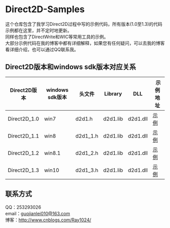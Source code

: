 # Direct2D-Samples
这个仓库包含了我学习Direct2D过程中写的示例代码，所有版本(1.0至1.3)的代码示例都在这里，并不定时地更新。</br>
同样也包含了DirectWrite和WIC等常用工具的示例。</br>
大部分示例代码在我的博客中都有详细解释，如果您有任何疑问，可以去我的博客看详细介绍，也可以通过QQ联系我。

## Direct2D版本和windows sdk版本对应关系

| Direct2D版本 | windows sdk版本 | 头文件 | Library | DLL | 示例地址 |
| ----|----|----|----|----|----|
| Direct2D_1.0 | win7   | d2d1.h   | d2d1.lib | d2d1.dll |[示例](https://github.com/Ray1024/Direct2D/tree/master/Direct2D_1.0) |
| Direct2D_1.1 | win8   | d2d1_1.h | d2d1.lib | d2d1.dll |[示例](https://github.com/Ray1024/Direct2D/tree/master/Direct2D_1.1) |
| Direct2D_1.2 | win8.1 | d2d1_2.h | d2d1.lib | d2d1.dll |[示例](https://github.com/Ray1024/Direct2D/tree/master/Direct2D_1.2) |
| Direct2D_1.3 | win10  | d2d1_3.h | d2d1.lib | d2d1.dll |[示例](https://github.com/Ray1024/Direct2D/tree/master/Direct2D_1.3) |

## 联系方式
QQ：253293026</br>
email：guojianlei010@163.com</br>
博客：http://www.cnblogs.com/Ray1024/
